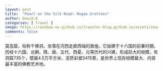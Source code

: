 ```yaml
---
layout: post
title:  "Pearl on the Silk Road: Mogao Grottoes"
author: David.D
categories: [ Travel ]
image: https://rainbow-ux.github.io/traveler-blog.github.io/assets/images/2019-10-05/2019-10-05-mogaogrottoes-cover.jpg
comments: false
---
```

莫高窟，俗称千佛洞，坐落在河西走廊西端的敦煌。它始建于十六国的前秦时期，历经十六国、北朝、隋、唐、五代、西夏、元等历代的兴建，形成巨大的规模，有洞窟735个，壁画4.5万平方米、泥质彩塑2415尊，是世界上现存规模最大、内容最丰富的佛教艺术地。